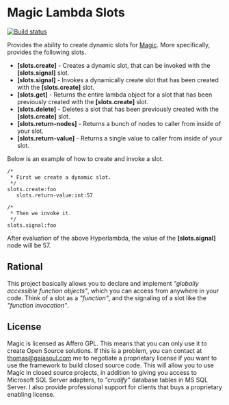 
# Magic Lambda Slots

[![Build status](https://travis-ci.org/polterguy/magic.lambda.slots.svg?master)](https://travis-ci.org/polterguy/magic.lambda.slots)

Provides the ability to create dynamic slots for [Magic](https://github.com/polterguy.magic). More specifically, provides
the following slots.

* __[slots.create]__ - Creates a dynamic slot, that can be invoked with the __[slots.signal]__ slot.
* __[slots.signal]__ - Invokes a dynamically create slot that has been created with the __[slots.create]__ slot.
* __[slots.get]__ - Returns the entire lambda object for a slot that has been previously created with the __[slots.create]__ slot.
* __[slots.delete]__ - Deletes a slot that has been previously created with the __[slots.create]__ slot.
* __[slots.return-nodes]__ - Returns a bunch of nodes to caller from inside of your slot.
* __[slots.return-value]__ - Returns a single value to caller from inside of your slot.

Below is an example of how to create and invoke a slot.

```
/*
 * First we create a dynamic slot.
 */
slots.create:foo
   slots.return-value:int:57

/*
 * Then we invoke it.
 */
slots.signal:foo
```

After evaluation of the above Hyperlambda, the value of the __[slots.signal]__ node will be 57.

## Rational

This project basically allows you to declare and implement _"globally accessible function objects"_, which you can access from
anywhere in your code. Think of a slot as a _"function"_, and the signaling of a slot like the _"function invocation"_.

## License

Magic is licensed as Affero GPL. This means that you can only use it to create Open Source solutions.
If this is a problem, you can contact at thomas@gaiasoul.com me to negotiate a proprietary license if
you want to use the framework to build closed source code. This will allow you to use Magic in closed
source projects, in addition to giving you access to Microsoft SQL Server adapters, to _"crudify"_
database tables in MS SQL Server. I also provide professional support for clients that buys a
proprietary enabling license.
